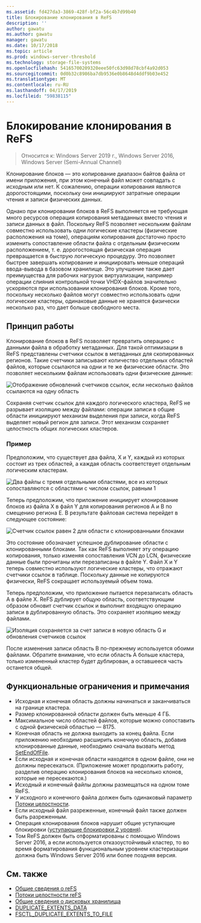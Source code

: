 ```yaml
---
ms.assetid: fd427da3-3869-428f-bf2a-56c4b7d99b40
title: Блокирование клонирования в ReFS
description: ''
author: gawatu
ms.author: gawatu
manager: gawatu
ms.date: 10/17/2018
ms.topic: article
ms.prod: windows-server-threshold
ms.technology: storage-file-systems
ms.openlocfilehash: 54165700209320eee50fc63d98d78cbf4a92d053
ms.sourcegitcommit: 0d0b32c8986ba7db9536e0b8648d4ddf9b03e452
ms.translationtype: MT
ms.contentlocale: ru-RU
ms.lasthandoff: 04/17/2019
ms.locfileid: "59838115"
---
```

# <a name="block-cloning-on-refs"></a>Блокирование клонирования в ReFS

>Относится к: Windows Server 2019 г., Windows Server 2016, Windows Server (Semi-Annual Channel)

Клонирование блоков — это копирование диапазон байтов файла от имени приложения, при этом конечный файл может совпадать с исходным или нет. К сожалению, операции копирования являются дорогостоящими, поскольку они инициируют затратные операции чтения и записи физических данных. 

Однако при клонировании блоков в ReFS выполняется не требующая много ресурсов операция копирования метаданных вместо чтения и записи данных в файл. Поскольку ReFS позволяет нескольким файлам совместно использовать одни логические кластеры (физические расположения на томе), операциям копирования достаточно просто изменить сопоставление области файла с отдельным физическим расположением, т. е. дорогостоящая физическая операция превращается в быструю логическую процедуру. Это позволяет быстрее завершать копирование и инициировать меньше операций ввода-вывода в базовом хранилище. Это улучшение также дает преимущества для рабочих нагрузок виртуализации, например операции слияния контрольной точки VHDX-файлов значительно ускоряются при использовании клонирования блоков. Кроме того, поскольку несколько файлов могут совместно использовать одни логические кластеры, одинаковые данные не хранятся физически несколько раз, что дает больше свободного места. 
  
## <a name="how-it-works"></a>Принцип работы 

Клонирование блоков в ReFS позволяет превратить операцию с данными файла в обработку метаданных. Для такой оптимизации в ReFS представлены счетчики ссылок в метаданных для скопированных регионов. Такие счетчики записывают количество отдельных областей файлов, которые ссылаются на одни и те же физические области. Это позволяет нескольким файлам использовать одни физические данные:

![Отображение обновлений счетчиков ссылок, если несколько файлов ссылаются на одну область](media/ref-count-example.gif)

Сохраняя счетчик ссылок для каждого логического кластера, ReFS не разрывает изоляцию между файлами: операции записи в общие области инициируют механизм выделения при записи, когда ReFS выделяет новый регион для записи. Этот механизм сохраняет целостность общих логических кластеров. 

### <a name="example"></a>Пример
Предположим, что существует два файла, X и Y, каждый из которых состоит из трех областей, а каждая область соответствует отдельным логическим кластерам.

![Два файлы с тремя отдельными областями, все из которых сопоставляются с областями с числом ссылок, равным 1](media/block-clone-1.png)

Теперь предположим, что приложение инициирует клонирование блоков из файла X в файл Y для копирования регионов A и B по смещению региона E. В результате файловая система перейдет в следующее состояние:

![Счетчик ссылок равен 2 для области с клонированными блоками](media/block-clone-2.png)

Это состояние обозначает успешное дублирование области с клонированными блоками. Так как ReFS выполняет эту операцию копирования, только изменяя сопоставления VCN до LCN, физические данные были прочитаны или перезаписаны в файле Y. Файл X и Y теперь совместно используют логические кластеры, что отражают счетчики ссылок в таблице. Поскольку данные не копируются физически, ReFS сокращает используемый объем тома. 

Теперь предположим, что приложение пытается перезаписать область A в файле X. ReFS дублирует общую область, соответствующим образом обновит счетчик ссылок и выполнит входящую операцию записи в дублированную область. Это сохраняет изоляцию между файлами.   

![Изоляция сохраняется за счет записи в новую область G и обновления счетчиков ссылок](media/block-clone-3.png)

После изменения записи область B по-прежнему используется обоими файлами. Обратите внимание, что если область A больше кластера, только измененный кластер будет дублирован, а оставшееся часть останется общей.


## <a name="functionality-restrictions-and-remarks"></a>Функциональные ограничения и примечания
- Исходная и конечная область должны начинаться и заканчиваться на границе кластера. 
- Размер клонированной области должен быть меньше 4 ГБ. 
- Максимальное число областей файлов, которые можно сопоставить с одной физической областью — 8175.
- Конечная область не должна выходить за конец файла. Если приложению необходимо расширить конечную область, добавив клонированные данные, необходимо сначала вызвать метод [SetEndOfFile](https://msdn.microsoft.com/library/windows/desktop/aa365531(v=vs.85).aspx). 
- Если исходная и конечная области находятся в одном файле, они не должны пересекаться. (Приложение может продолжить работу, разделив операцию клонирования блоков на несколько клонов, которые не пересекаются.)
- Исходный и конечный файлы должны размещаться на одном томе ReFS. 
- У исходного и конечного файла должен быть одинаковый параметр [Потоки целостности](https://msdn.microsoft.com/library/windows/desktop/gg258117(v=vs.85).aspx). 
- Если исходный файл разреженные, конечный файл также должен быть разреженным. 
- Операция клонирования блоков нарушит общие уступающие блокировки ([уступающие блокировки 2 уровня](https://msdn.microsoft.com/library/windows/desktop/aa365713(v=vs.85).aspx)).
- Том ReFS должен быть отформатированы с помощью Windows Server 2016, а если используется отказоустойчивый кластер, то во время форматирования функциональным уровнем кластеризации должна быть Windows Server 2016 или более поздняя версия. 

## <a name="see-also"></a>См. также

-   [Общие сведения о reFS](refs-overview.md)
-   [Потоки целостности reFS](integrity-streams.md)
-   [Общие сведения о дисковых хранилища](../storage-spaces/storage-spaces-direct-overview.md)
-   [DUPLICATE_EXTENTS_DATA](https://msdn.microsoft.com/library/windows/desktop/mt590821(v=vs.85).aspx)
-   [FSCTL_DUPLICATE_EXTENTS_TO_FILE](https://msdn.microsoft.com/library/windows/desktop/mt590823(v=vs.85).aspx)
